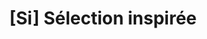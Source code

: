 ---
title: "[Si] Sélection inspirée"
url: /thonon-les-bains/si-selection-inspiree/
shop: Raumausstattung
---